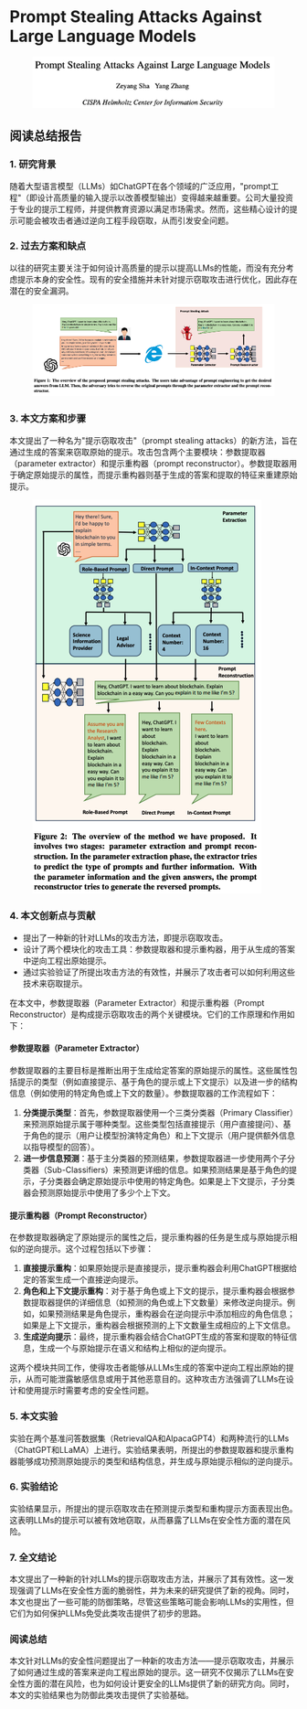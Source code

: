 # Prompt Stealing Attacks Against Large Language Models

<figure><img src="../.gitbook/assets/image (164).png" alt=""><figcaption></figcaption></figure>

## 阅读总结报告

### 1. 研究背景

随着大型语言模型（LLMs）如ChatGPT在各个领域的广泛应用，"prompt工程"（即设计高质量的输入提示以改善模型输出）变得越来越重要。公司大量投资于专业的提示工程师，并提供教育资源以满足市场需求。然而，这些精心设计的提示可能会被攻击者通过逆向工程手段窃取，从而引发安全问题。

### 2. 过去方案和缺点

以往的研究主要关注于如何设计高质量的提示以提高LLMs的性能，而没有充分考虑提示本身的安全性。现有的安全措施并未针对提示窃取攻击进行优化，因此存在潜在的安全漏洞。

<figure><img src="../.gitbook/assets/image (2) (1) (1) (1) (1) (1) (1) (1) (1) (1) (1) (1) (1) (1) (1) (1) (1) (1) (1) (1) (1) (1) (1) (1) (1) (1) (1) (1) (1) (1).png" alt=""><figcaption></figcaption></figure>

### 3. 本文方案和步骤

本文提出了一种名为"提示窃取攻击"（prompt stealing attacks）的新方法，旨在通过生成的答案来窃取原始的提示。攻击包含两个主要模块：参数提取器（parameter extractor）和提示重构器（prompt reconstructor）。参数提取器用于确定原始提示的属性，而提示重构器则基于生成的答案和提取的特征来重建原始提示。

<figure><img src="../.gitbook/assets/image (1) (1) (1) (1) (1) (1) (1) (1) (1) (1) (1) (1) (1) (1) (1) (1) (1) (1) (1) (1) (1) (1) (1) (1) (1) (1) (1) (1) (1) (1) (1) (1).png" alt=""><figcaption></figcaption></figure>

### 4. 本文创新点与贡献

* 提出了一种新的针对LLMs的攻击方法，即提示窃取攻击。
* 设计了两个模块化的攻击工具：参数提取器和提示重构器，用于从生成的答案中逆向工程出原始提示。
* 通过实验验证了所提出攻击方法的有效性，并展示了攻击者可以如何利用这些技术来窃取提示。



在本文中，参数提取器（Parameter Extractor）和提示重构器（Prompt Reconstructor）是构成提示窃取攻击的两个关键模块。它们的工作原理和作用如下：

#### 参数提取器（Parameter Extractor）

参数提取器的主要目标是推断出用于生成给定答案的原始提示的属性。这些属性包括提示的类型（例如直接提示、基于角色的提示或上下文提示）以及进一步的结构信息（例如使用的特定角色或上下文的数量）。参数提取器的工作流程如下：

1. **分类提示类型**：首先，参数提取器使用一个三类分类器（Primary Classifier）来预测原始提示属于哪种类型。这些类型包括直接提示（用户直接提问）、基于角色的提示（用户让模型扮演特定角色）和上下文提示（用户提供额外信息以指导模型的回答）。
2. **进一步信息预测**：基于主分类器的预测结果，参数提取器进一步使用两个子分类器（Sub-Classifiers）来预测更详细的信息。如果预测结果是基于角色的提示，子分类器会确定原始提示中使用的特定角色。如果是上下文提示，子分类器会预测原始提示中使用了多少个上下文。

#### 提示重构器（Prompt Reconstructor）

在参数提取器确定了原始提示的属性之后，提示重构器的任务是生成与原始提示相似的逆向提示。这个过程包括以下步骤：

1. **直接提示重构**：如果原始提示是直接提示，提示重构器会利用ChatGPT根据给定的答案生成一个直接逆向提示。
2. **角色和上下文提示重构**：对于基于角色或上下文的提示，提示重构器会根据参数提取器提供的详细信息（如预测的角色或上下文数量）来修改逆向提示。例如，如果预测结果是角色提示，重构器会在逆向提示中添加相应的角色信息；如果是上下文提示，重构器会根据预测的上下文数量生成相应的上下文信息。
3. **生成逆向提示**：最终，提示重构器会结合ChatGPT生成的答案和提取的特征信息，生成一个与原始提示在语义和结构上相似的逆向提示。

这两个模块共同工作，使得攻击者能够从LLMs生成的答案中逆向工程出原始的提示，从而可能泄露敏感信息或用于其他恶意目的。这种攻击方法强调了LLMs在设计和使用提示时需要考虑的安全性问题。





### 5. 本文实验

实验在两个基准问答数据集（RetrievalQA和AlpacaGPT4）和两种流行的LLMs（ChatGPT和LLaMA）上进行。实验结果表明，所提出的参数提取器和提示重构器能够成功预测原始提示的类型和结构信息，并生成与原始提示相似的逆向提示。

### 6. 实验结论

实验结果显示，所提出的提示窃取攻击在预测提示类型和重构提示方面表现出色。这表明LLMs的提示可以被有效地窃取，从而暴露了LLMs在安全性方面的潜在风险。

### 7. 全文结论

本文提出了一种新的针对LLMs的提示窃取攻击方法，并展示了其有效性。这一发现强调了LLMs在安全性方面的脆弱性，并为未来的研究提供了新的视角。同时，本文也提出了一些可能的防御策略，尽管这些策略可能会影响LLMs的实用性，但它们为如何保护LLMs免受此类攻击提供了初步的思路。

### 阅读总结

本文针对LLMs的安全性问题提出了一种新的攻击方法——提示窃取攻击，并展示了如何通过生成的答案来逆向工程出原始的提示。这一研究不仅揭示了LLMs在安全性方面的潜在风险，也为如何设计更安全的LLMs提供了新的研究方向。同时，本文的实验结果也为防御此类攻击提供了实验基础。

